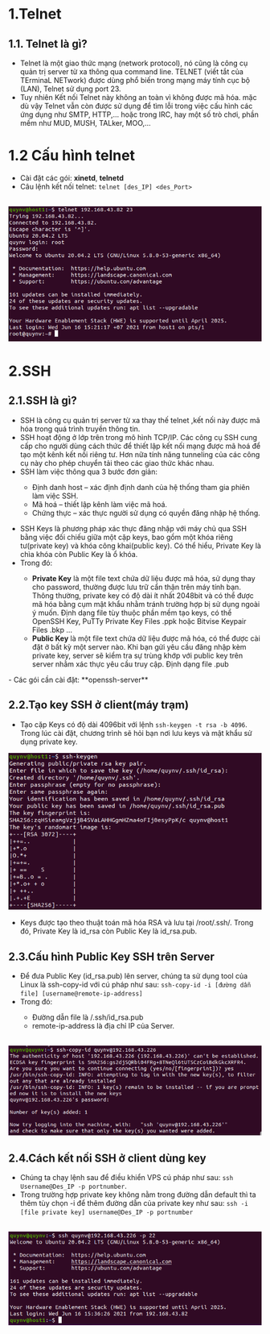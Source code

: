 # 1.Telnet

## 1.1. Telnet là gì?

- Telnet là một giao thức mạng (network protocol), nó cũng là công cụ quản trị server từ xa thông qua command line. TELNET (viết tắt của TErminaL NETwork) được dùng phổ biến trong mạng máy tính cục bộ (LAN), Telnet sử dụng port 23.
- Tuy nhiên Kết nối Telnet này không an toàn vì không được mã hóa. mặc dù vậy Telnet vẫn còn được sử dụng để tìm lỗi trong việc cấu hình các ứng dụng như SMTP, HTTP,… hoặc trong IRC, hay một số trò chơi, phần mềm
như MUD, MUSH, TALker, MOO,…

# 1.2 Cấu hình telnet

- Cài đặt các gói: **xinetd**, **telnetd**
- Câu lệnh kết nối telnet:  `telnet [des_IP] <des_Port> ` 
<br>
<img src="https://github.com/lean15998/Linux/blob/main/images/22.01.PNG">
<br>

# 2.SSH

## 2.1.SSH là gì?
- SSH là công cụ quản trị server từ xa thay thế telnet ,kết nối này được mã hóa trong quá trình truyền thông tin.
- SSH hoạt động ở lớp trên trong mô hình TCP/IP. Các công cụ SSH cung cấp cho người dùng cách thức để thiết lập kết nối mạng được mã hoá để tạo một kênh kết nối riêng tư. Hơn nữa tính năng tunneling của các công cụ này cho phép chuyển tải theo các giao thức khác nhau.
- SSH làm việc thông qua 3 bước đơn giản:

<ul>
  <ul>
    <li> Định danh host – xác định định danh của hệ thống tham gia phiên làm việc SSH.
    <li> Mã hoá – thiết lập kênh làm việc mã hoá.
    <li> Chứng thực – xác thực người sử dụng có quyền đăng nhập hệ thống.
  </ul>
</ul>

- SSH Keys là phương pháp xác thực đăng nhập với máy chủ qua SSH bằng việc đối chiếu giữa một cặp keys, bao gồm một khóa riêng tư(private key) và khóa công khai(public key). Có thể hiểu, Private Key là chìa khóa còn Public Key là ổ khóa.
- Trong đó:

<ul>
  <ul>
    <li>  <b>Private Key</b> là một file text chứa dữ liệu được mã hóa, sử dụng thay cho password, thường được lưu trữ cẩn thận trên máy tính bạn. Thông thường, private key có độ dài ít nhất 2048bit và có thể được mã hóa bằng cụm mật khẩu nhằm tránh trường hợp bị sử dụng ngoài ý muốn. Định dạng file tùy thuộc phần mềm tạo keys, có thể OpenSSH Key, PuTTy Private Key Files .ppk hoặc Bitvise Keypair Files .bkp ...
    <li>  <b>Public Key</b> là một file text chứa dữ liệu được mã hóa, có thể được cài đặt ở bất kỳ một server nào. Khi bạn gửi yêu cầu đăng nhập kèm private key, server sẽ kiểm tra sự trùng khớp với public key trên server nhằm xác thực yêu cầu truy cập. Định dạng file .pub
  </ul>
</ul>
- Các gói cần cài đặt: **openssh-server**

## 2.2.Tạo key SSH ở client(máy trạm)

- Tạo cặp Keys có độ dài 4096bit với lệnh `ssh-keygen -t rsa -b 4096`. Trong lúc cài đặt, chương trình sẽ hỏi bạn nơi lưu keys và mật khẩu sử dụng private key.

<img src="https://github.com/lean15998/Linux/blob/main/images/22.02.PNG">

- Keys được tạo theo thuật toán mã hóa RSA và lưu tại /root/.ssh/. Trong đó, Private Key là id_rsa còn Public Key là id_rsa.pub.

## 2.3.Cấu hình Public Key SSH trên Server

- Để đưa Public Key (id_rsa.pub) lên server, chúng ta sử dụng tool của Linux là ssh-copy-id với cú pháp như sau: `ssh-copy-id -i [đường dẫn file] [username@remote-ip-address]
`
- Trong đó:

<ul>
  <ul>
    <li> Đường dẫn file là /.ssh/id_rsa.pub
    <li> remote-ip-address là địa chỉ IP của Server.
   </ul>
</ul>
<br>
<img src="https://github.com/lean15998/Linux/blob/main/images/22.03.PNG">

## 2.4.Cách kết nối SSH ở client dùng key

- Chúng ta chạy lệnh sau để điều khiển VPS cú pháp như sau: `ssh Username@Des_IP -p portnumber`.
- Trong trường hợp private key không nằm trong đường dẫn default thì ta thêm tùy chọn -i để thêm đường dẫn của private key như sau: `ssh -i [file private key] username@Des_IP -p portnumber`
<br>
<img src="https://github.com/lean15998/Linux/blob/main/images/22.04.PNG">


